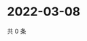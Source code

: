 # 2022-03-08

共 0 条

<!-- BEGIN WEIBO -->
<!-- 最后更新时间 Tue Mar 08 2022 12:01:23 GMT+0800 (China Standard Time) -->

<!-- END WEIBO -->
